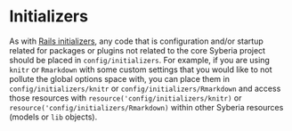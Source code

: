 Initializers
==========

As with [Rails initializers](http://guides.rubyonrails.org/configuring.html), any code
that is configuration and/or startup related for packages or plugins not related to the
core Syberia project should be placed in `config/initializers`. For example, if you
are using `knitr` or `Rmarkdown` with some custom settings that you would like to
not pollute the global options space with, you can place them in `config/initializers/knitr`
or `config/initializers/Rmarkdown` and access those resources with
`resource('config/initializers/knitr)` or `resource('config/initializers/Rmarkdown)` within
other Syberia resources (models or `lib` objects).
